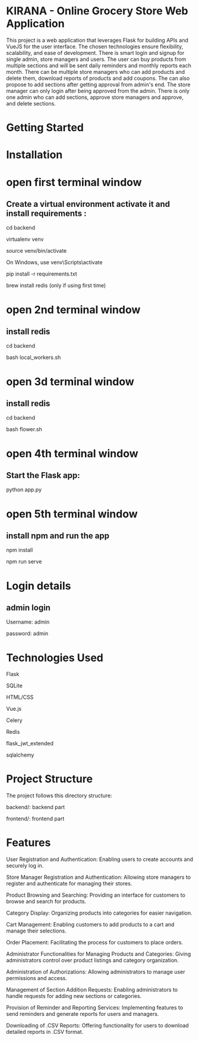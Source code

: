 # KIRANA - Online Grocery Store Web Application
This project is a web application that leverages Flask for building APIs and VueJS for the user interface. The chosen technologies ensure flexibility, scalability, and ease of development. There is smart login and signup for single admin, store managers and users. The user can buy products from multiple sections and will be sent daily reminders and monthly reports each month. There can be multiple store managers who can add products and delete them, download reports of products and add coupons. The can also propose to add sections after getting approval from admin's end. The store manager can only login after being approved from the admin. There is only one admin who can add sections, approve store managers and approve, and delete sections.

# Getting Started

# Installation


# open first terminal window
## Create a virtual environment activate it and install requirements :
cd backend

virtualenv venv

source venv/bin/activate 

 On Windows, use venv\Scripts\activate

pip install -r requirements.txt

brew install redis  (only if using first time)

# open 2nd terminal window
## install redis

cd backend

bash local_workers.sh 

# open 3d terminal window
## install redis

cd backend

bash flower.sh 

# open 4th terminal window
## Start the Flask app:
python app.py

# open 5th terminal window
## install npm and run the app

npm install

npm run serve



# Login details
## admin login
Username: admin

password: admin


# Technologies Used
Flask

SQLite

HTML/CSS

Vue.js

Celery

Redis

flask_jwt_extended

sqlalchemy

# Project Structure
The project follows this directory structure:

backend/: backend part

frontend/: frontend part



# Features
User Registration and Authentication: Enabling users to create accounts and securely log in.

Store Manager Registration and Authentication: Allowing store managers to register and authenticate for managing their stores.

Product Browsing and Searching: Providing an interface for customers to browse and search for products.

Category Display: Organizing products into categories for easier navigation.

Cart Management: Enabling customers to add products to a cart and manage their selections.

Order Placement: Facilitating the process for customers to place orders.

Administrator Functionalities for Managing Products and Categories: Giving administrators control over product listings and category organization.

Administration of Authorizations: Allowing administrators to manage user permissions and access.

Management of Section Addition Requests: Enabling administrators to handle requests for adding new sections or categories.

Provision of Reminder and Reporting Services: Implementing features to send reminders and generate reports for users and managers.

Downloading of .CSV Reports: Offering functionality for users to download detailed reports in .CSV format.
